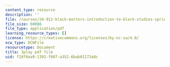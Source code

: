 ```yaml
---
content_type: resource
description: ''
file: /courses/24-912-black-matters-introduction-to-black-studies-spring-2017/f28f8aa91392f607a3526bab01173a8c_apWRSZbJCyM.pdf
file_size: 60086
file_type: application/pdf
learning_resource_types: []
license: https://creativecommons.org/licenses/by-nc-sa/4.0/
ocw_type: OCWFile
resourcetype: Document
title: 3play pdf file
uid: f28f8aa9-1392-f607-a352-6bab01173a8c
---
```

